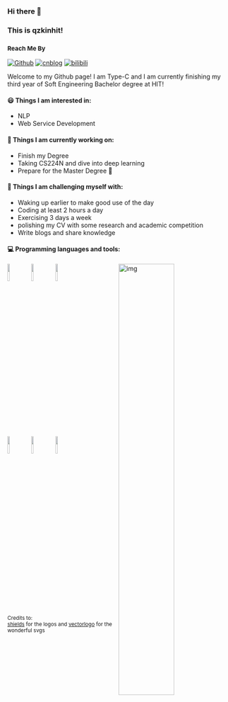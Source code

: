 ### Hi there 👋 
### This is qzkinhit!
### <sub>Reach Me By<sub/>

[![Github](https://img.shields.io/badge/-Github-000?style=flat&logo=Github&logoColor=white)](https://github.com/qzkinhit)
[![cnblog](https://img.shields.io/badge/-cnblog-c04438?style=flat&logo=C&logoColor=white)](https://www.cnblogs.com/zekaiblogs)
[![bilibili](https://img.shields.io/badge/-bilibili-c14438?style=flat&logo=bilibili&logoColor=white)](https://space.bilibili.com/290960774/article)
  
Welcome to my Github page! I am Type-C and I am currently finishing my third year of Soft Engineering Bachelor degree at HIT!  


#### 😃 Things I am interested in:
- NLP
- Web Service Development


#### 🌱 Things I am currently working on: 

- Finish my Degree  
- Taking CS224N and dive into deep learning
- Prepare for the Master Degree 🚀 


#### :muscle: Things I am challenging myself with:
- Waking up earlier to make good use of the day
- Coding at least 2 hours a day
- Exercising 3 days a week
- polishing my CV with some research and academic competition
- Write blogs and share knowledge

#### :computer: Programming languages and tools: 
<p>
	<img align="right" alt="img" src="https://github-readme-stats.vercel.app/api?username=qzkinhit&show_icons=true" width="50%" height="auto"/>
<code><img width="10%" src="https://www.vectorlogo.zone/logos/java/java-ar21.svg"></code>
<code><img width="10%" src="https://www.vectorlogo.zone/logos/python/python-ar21.svg"></code>
<code><img width="10%" src="https://www.vectorlogo.zone/logos/pytorch/pytorch-ar21.svg"></code>
<br />
<code><img width="10%" src="https://www.vectorlogo.zone/logos/springio/springio-ar21.svg"></code>
<code><img width="10%" src="https://www.vectorlogo.zone/logos/mysql/mysql-ar21.svg"></code>
<code><img width="10%" src="https://www.vectorlogo.zone/logos/vuejs/vuejs-ar21.svg"></code>
<br />


<sub>Credits to: <br/> [shields](https://shields.io/) for the logos and [vectorlogo](https://www.vectorlogo.zone/) for the wonderful svgs</sub>
	

